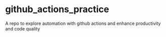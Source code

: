 # github_actions_practice
A repo to explore automation with github actions and enhance productivity and code quality
